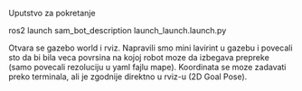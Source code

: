 Uputstvo za pokretanje

ros2 launch sam_bot_description launch_launch.launch.py

Otvara se gazebo world i rviz. Napravili smo mini lavirint u gazebu i povecali sto da bi bila veca povrsina na kojoj robot moze da izbegava prepreke (samo povecali rezoluciju u yaml fajlu mape). 
Koordinata se moze zadavati preko terminala, ali je zgodnije direktno u rviz-u (2D Goal Pose).
